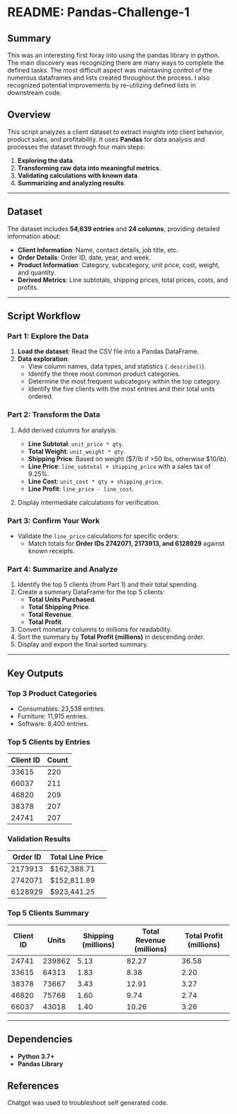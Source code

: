 # README: Pandas-Challenge-1

## **Summary**
This was an interesting first foray into using the pandas library in python.  The main discovery was recognizing there are many ways to complete the defined tasks.  The most difficult aspect was maintaining control of the numerous dataframes and lists created throughout the process.  I also recognized potential improvements by re-utilizing defined lists in downstream code.  

## **Overview**

This script analyzes a client dataset to extract insights into client behavior, product sales, and profitability. It uses **Pandas** for data analysis and processes the dataset through four main steps:
1. **Exploring the data**.
2. **Transforming raw data into meaningful metrics**.
3. **Validating calculations with known data**.
4. **Summarizing and analyzing results**.

---

## **Dataset**

The dataset includes **54,639 entries** and **24 columns**, providing detailed information about:
- **Client Information**: Name, contact details, job title, etc.
- **Order Details**: Order ID, date, year, and week.
- **Product Information**: Category, subcategory, unit price, cost, weight, and quantity.
- **Derived Metrics**: Line subtotals, shipping prices, total prices, costs, and profits.

---

## **Script Workflow**

### **Part 1: Explore the Data**
1. **Load the dataset**: Read the CSV file into a Pandas DataFrame.
2. **Data exploration**:
   - View column names, data types, and statistics (`.describe()`).
   - Identify the three most common product categories.
   - Determine the most frequent subcategory within the top category.
   - Identify the five clients with the most entries and their total units ordered.

### **Part 2: Transform the Data**
1. Add derived columns for analysis:
   - **Line Subtotal**: `unit_price * qty`.
   - **Total Weight**: `unit_weight * qty`.
   - **Shipping Price**: Based on weight (\$7/lb if >50 lbs, otherwise \$10/lb).
   - **Line Price**: `line_subtotal + shipping_price` with a sales tax of 9.25%.
   - **Line Cost**: `unit_cost * qty + shipping_price`.
   - **Line Profit**: `line_price - line_cost`.

2. Display intermediate calculations for verification.

### **Part 3: Confirm Your Work**
- Validate the `line_price` calculations for specific orders:
  - Match totals for **Order IDs 2742071, 2173913, and 6128929** against known receipts.

### **Part 4: Summarize and Analyze**
1. Identify the top 5 clients (from Part 1) and their total spending.
2. Create a summary DataFrame for the top 5 clients:
   - **Total Units Purchased**.
   - **Total Shipping Price**.
   - **Total Revenue**.
   - **Total Profit**.
3. Convert monetary columns to millions for readability.
4. Sort the summary by **Total Profit (millions)** in descending order.
5. Display and export the final sorted summary.

---

## **Key Outputs**

### **Top 3 Product Categories**
- Consumables: 23,538 entries.
- Furniture: 11,915 entries.
- Software: 8,400 entries.

### **Top 5 Clients by Entries**
| Client ID | Count |
|-----------|-------|
| 33615     | 220   |
| 66037     | 211   |
| 46820     | 209   |
| 38378     | 207   |
| 24741     | 207   |

### **Validation Results**
| Order ID  | Total Line Price |
|-----------|------------------|
| 2173913   | \$162,388.71     |
| 2742071   | \$152,811.89     |
| 6128929   | \$923,441.25     |

### **Top 5 Clients Summary**
| Client ID | Units  | Shipping (millions) | Total Revenue (millions) | Total Profit (millions) |
|-----------|--------|----------------------|--------------------------|--------------------------|
| 24741     | 239862 | 5.13                | 82.27                    | 36.58                   |
| 33615     | 64313  | 1.83                | 8.38                     | 2.20                    |
| 38378     | 73667  | 3.43                | 12.91                    | 3.27                    |
| 46820     | 75768  | 1.60                | 9.74                     | 2.74                    |
| 66037     | 43018  | 1.40                | 10.26                    | 3.26                    |

---

## **Dependencies**

- **Python 3.7+**
- **Pandas Library**

## **References**
Chatgpt was used to troubleshoot self generated code.
